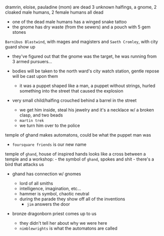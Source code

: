 dramrin, eloise, pauladine (mom) are dead
3 unknown halfings, a gnome, 2 cloaked male humans, 2 female humans all dead
- one of the dead male humans has a winged snake tattoo
- the gnome has dry waste (from the sewers) and a pouch with 5 gem stones

`Barnibus Blastwind`, with mages and magisters and `Saeth Cromley`, with city guard show up
- they've figured out that the gnome was the target, he was running from 3 armed pursuers...
- bodies will be taken to the north ward's city watch station, gentle repose will be cast upon them
    - it was a puppet shaped like a man, a puppet without strings, hurled something into the street that caused the explosion

- very small child/halfing crouched behind a barrel in the street
    - we get him inside, steal his jewelry and it's a necklace w/ a broken clasp, and two beads
    - `martin trek`
    - we turn him over to the police

temple of ghand makes automatons, could be what the puppet man was

- `foursquare friends` is our new name

temple of `ghand`, house of inspired hands looks like a cross between a temple and a workshop:
    - the symbol of `ghand`, spokes and shit
    - there's a bird that attacks us
- ghand has connection w/ gnomes
    - lord of all smiths
    - intelligence, imagination, etc...
    - hammer is symbol, chaotic neutral
    - during the parade they show off all of the inventions
        - `jim` answers the door

- bronze dragonborn priest comes up to us
    - they didn't tell her about why we were here
    - `nimblewrights` is what the automatons are called



